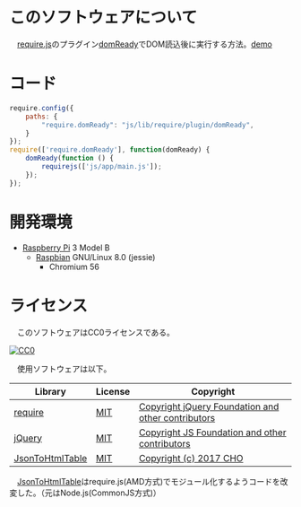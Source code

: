 # このソフトウェアについて

　[require.js](http://requirejs.org/)のプラグイン[domReady](https://requirejs.org/docs/download.html#domReady)でDOM読込後に実行する方法。[demo](https://ytyaru.github.io/JS.require.plugin.domReady.20180811100000)

# コード

```javascript
require.config({
    paths: {
        "require.domReady": "js/lib/require/plugin/domReady",
    }
});
require(['require.domReady'], function(domReady) {
    domReady(function () {
        requirejs(['js/app/main.js']);
    });
});
```

# 開発環境

* [Raspberry Pi](https://ja.wikipedia.org/wiki/Raspberry_Pi) 3 Model B
    * [Raspbian](https://www.raspberrypi.org/downloads/raspbian/) GNU/Linux 8.0 (jessie)
        * Chromium 56

# ライセンス

　このソフトウェアはCC0ライセンスである。

[![CC0](http://i.creativecommons.org/p/zero/1.0/88x31.png "CC0")](http://creativecommons.org/publicdomain/zero/1.0/deed.ja)

　使用ソフトウェアは以下。

Library|License|Copyright
-------|-------|---------
[require](http://requirejs.org/)|[MIT](https://opensource.org/licenses/MIT)|[Copyright jQuery Foundation and other contributors](https://github.com/requirejs/requirejs/blob/master/LICENSE)
[jQuery](https://jquery.com/)|[MIT](https://opensource.org/licenses/MIT)|[Copyright JS Foundation and other contributors](https://jquery.org/license/)
[JsonToHtmlTable](https://github.com/c-cho/JsonToHtmlTable)|[MIT](https://opensource.org/licenses/MIT)|[Copyright (c) 2017 CHO](https://github.com/c-cho/JsonToHtmlTable/blob/master/LICENSE)

　[JsonToHtmlTable](https://github.com/c-cho/JsonToHtmlTable)はrequire.js(AMD方式)でモジュール化するようコードを改変した。（元はNode.js(CommonJS方式)）

